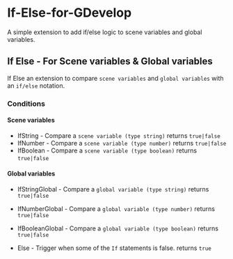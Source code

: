 # If-Else-for-GDevelop
A simple extension to add if/else logic to scene variables and global variables.

## If Else - For Scene variables & Global variables
If Else an extension to compare `scene variables` and `global variables` with an `if/else` notation.

### Conditions

#### Scene variables
* IfString       - Compare a `scene variable (type string)` returns `true|false`
* IfNumber   - Compare a `scene variable (type number)` returns `true|false`
* IfBoolean   - Compare a `scene variable (type boolean)` returns `true|false`

#### Global variables
* IfStringGlobal      - Compare a `global variable (type string)` returns `true|false`
* IfNumberGlobal   - Compare a `global variable (type number)` returns `true|false`
* IfBooleanGlobal  - Compare a `global variable (type boolean)` returns `true|false`

* Else - Trigger when some of the `If` statements is false. returns `true`
